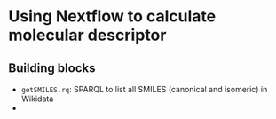 # Using Nextflow to calculate molecular descriptor

## Building blocks

- `getSMILES.rq`: SPARQL to list all SMILES (canonical and isomeric) in Wikidata
- 
